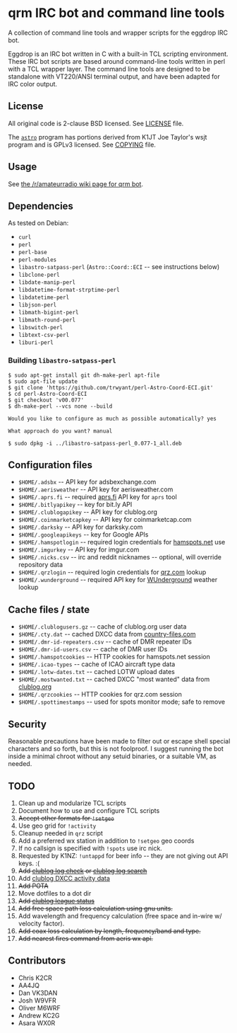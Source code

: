 # qrm IRC bot and command line tools

A collection of command line tools and wrapper scripts for the eggdrop IRC bot.

Eggdrop is an IRC bot written in C with a built-in TCL scripting environment.
These IRC bot scripts are based around command-line tools written in perl with
a TCL wrapper layer.  The command line tools are designed to be standalone with
VT220/ANSI terminal output, and have been adapted for IRC color output.

## License

All original code is 2-clause BSD licensed.  See [LICENSE](LICENSE) file.

The [`astro`](lib/astro) program has portions derived from K1JT Joe Taylor's
wsjt program and is GPLv3 licensed.  See [COPYING](COPYING) file.

## Usage

See [the /r/amateurradio wiki page for qrm
bot](https://www.reddit.com/r/amateurradio/wiki/qrmbot).

## Dependencies

As tested on Debian:

* `curl`
* `perl`
* `perl-base`
* `perl-modules`
* `libastro-satpass-perl` (`Astro::Coord::ECI` -- see instructions below)
* `libclone-perl`
* `libdate-manip-perl`
* `libdatetime-format-strptime-perl`
* `libdatetime-perl`
* `libjson-perl`
* `libmath-bigint-perl`
* `libmath-round-perl`
* `libswitch-perl`
* `libtext-csv-perl`
* `liburi-perl`

### Building `libastro-satpass-perl`

```
$ sudo apt-get install git dh-make-perl apt-file
$ sudo apt-file update
$ git clone 'https://github.com/trwyant/perl-Astro-Coord-ECI.git'
$ cd perl-Astro-Coord-ECI
$ git checkout 'v00.077'
$ dh-make-perl --vcs none --build

Would you like to configure as much as possible automatically? yes

What approach do you want? manual

$ sudo dpkg -i ../libastro-satpass-perl_0.077-1_all.deb
```

## Configuration files

* `$HOME/.adsbx` -- API key for adsbexchange.com
* `$HOME/.aerisweather` -- API key for aerisweather.com
* `$HOME/.aprs.fi` -- required [aprs.fi](http://aprs.fi/) API key for `aprs` tool
* `$HOME/.bitlyapikey` -- key for bit.ly API
* `$HOME/.clublogapikey` -- API key for clublog.org
* `$HOME/.coinmarketcapkey` -- API key for coinmarketcap.com
* `$HOME/.darksky` -- API key for darksky.com
* `$HOME/.googleapikeys` -- key for Google APIs
* `$HOME/.hamspotlogin` -- required login credentials for [hamspots.net](http://hamspots.net) use
* `$HOME/.imgurkey` -- API key for imgur.com
* `$HOME/.nicks.csv` -- irc and reddit nicknames -- optional, will override repository data
* `$HOME/.qrzlogin` -- required login credentials for [qrz.com](http://qrz.com/) lookup
* `$HOME/.wunderground` -- required API key for [WUnderground](http://wundergound.com/) weather lookup

## Cache files / state

* `$HOME/.clublogusers.gz` -- cache of clublog.org user data
* `$HOME/.cty.dat` -- cached DXCC data from [country-files.com](http://www.country-files.com/)
* `$HOME/.dmr-id-repeaters.csv` -- cache of DMR repeater IDs
* `$HOME/.dmr-id-users.csv` -- cache of DMR user IDs
* `$HOME/.hamspotcookies` -- HTTP cookies for hamspots.net session
* `$HOME/.icao-types` -- cache of ICAO aircraft type data
* `$HOME/.lotw-dates.txt` -- cached LOTW upload dates
* `$HOME/.mostwanted.txt` -- cached DXCC "most wanted" data from [clublog.org](http://clublog.org/)
* `$HOME/.qrzcookies` -- HTTP cookies for qrz.com session
* `$HOME/.spottimestamps` -- used for spots monitor mode; safe to remove


## Security

Reasonable precautions have been made to filter out or escape shell special
characters and so forth, but this is not foolproof.  I suggest running the bot
inside a minimal chroot without any setuid binaries, or a suitable VM, as
needed.

## TODO

1. Clean up and modularize TCL scripts
2. Document how to use and configure TCL scripts
3. ~~Accept other formats for `!setgeo`~~
4. Use geo grid for `!activity`
5. Cleanup needed in `qrz` script
6. Add a preferred wx station in addition to `!setgeo` geo coords
7. If no callsign is specified with `!spots` use irc nick.
8. Requested by K1NZ: `!untappd` for beer info -- they are not giving out API keys. :(
9. ~~Add [clublog log check](https://clublog.freshdesk.com/support/solutions/articles/96841-checking-logs-for-the-existence-of-a-qso) or [clublog log search](https://clublog.freshdesk.com/support/solutions/articles/3000071078-performing-a-log-search-using-json)~~
10. Add [clublog DXCC activity data](https://clublog.freshdesk.com/support/solutions/articles/55364-activity-data-json-api)
11. ~~Add POTA~~
12. Move dotfiles to a dot dir
13. ~~Add [clublog league status](https://bbs.km8v.com/bot/league?call=)~~
14. ~~Add free space path loss calculation using gnu units.~~
15. Add wavelength and frequency calculation (free space and in-wire w/ velocity factor).
16. ~~Add coax loss calculation by length, frequency/band and type.~~
17. ~~Add nearest fires command from aeris wx api.~~


## Contributors

* Chris K2CR
* AA4JQ
* Dan VK3DAN
* Josh W9VFR
* Oliver M6WRF
* Andrew KC2G
* Asara WX0R
